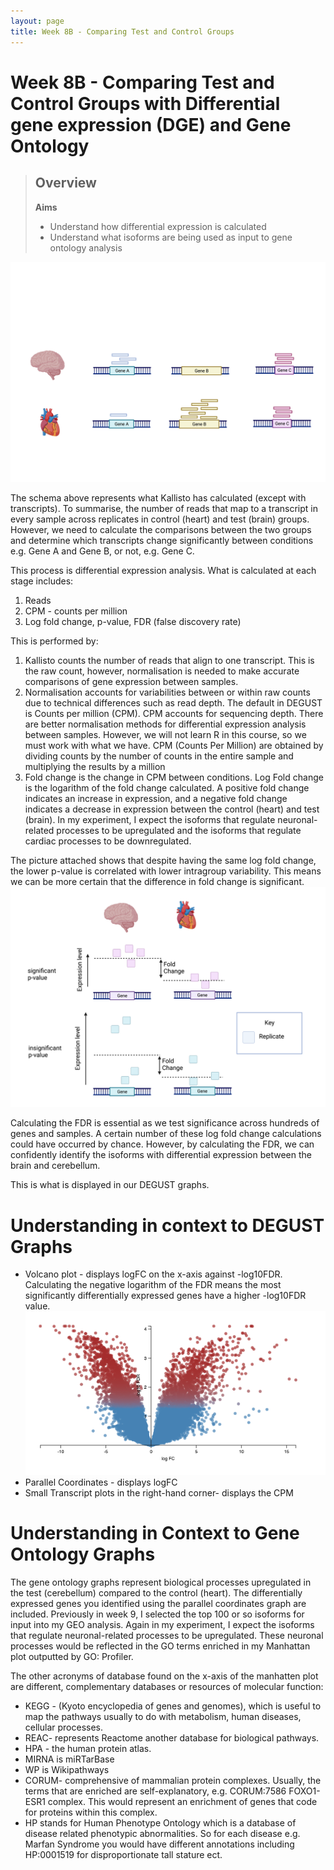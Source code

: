 ```yaml
---
layout: page
title: Week 8B - Comparing Test and Control Groups
---
```


 Week 8B - Comparing Test and Control Groups with Differential gene expression (DGE) and Gene Ontology
=====================================================================================================

> Overview
> --------
> **Aims**
> 
> *   Understand how differential expression is calculated
> *   Understand what isoforms are being used as input to gene ontology analysis
> 


![](../assets/img/expressed_genes.png)

The schema above represents what Kallisto has calculated (except with transcripts). To summarise, the number of reads that map to a transcript in every sample across replicates in control (heart) and test (brain) groups. 
However, we need to calculate the comparisons between the two groups and determine which transcripts change significantly between conditions e.g. Gene A and Gene B, or not, e.g. Gene C.

This process is differential expression analysis. What is calculated at each stage includes:
1. Reads 
2. CPM - counts per million
3. Log fold change, p-value, FDR (false discovery rate)


This is performed by:
1. Kallisto counts the number of reads that align to one transcript. This is the raw count, however, normalisation is needed to make accurate comparisons of gene expression between samples.
2. Normalisation accounts for variabilities between or within raw counts due to technical differences such as read depth. The default in DEGUST is Counts per million (CPM). CPM accounts for sequencing depth. There are better normalisation methods for differential expression analysis between samples. However, we will not learn R in this course, so we must work with what we have. CPM (Counts Per Million) are obtained by dividing counts by the number of counts in the entire sample and multiplying the results by a million
3. Fold change is the change in CPM between conditions. Log Fold change is the logarithm of the fold change calculated.
A positive fold change indicates an increase in expression, and a negative fold change indicates a decrease in expression between the control (heart) and test (brain).
In my experiment, I expect the isoforms that regulate neuronal-related processes to be upregulated and the isoforms that regulate cardiac processes to be downregulated.


The picture attached shows that despite having the same log fold change, the lower p-value is correlated with lower intragroup variability. 
This means we can be more certain that the difference in fold change is significant.
![](../assets/img/expression_significance.png)

Calculating the FDR is essential as we test significance across hundreds of genes and samples. A certain number of these log fold change calculations could have occurred by chance. However, by calculating the FDR, we can confidently identify the isoforms with differential expression between the brain and cerebellum.

This is what is displayed in our DEGUST graphs. 

Understanding in context to DEGUST Graphs
====================================
- Volcano plot - displays logFC on the x-axis against -log10FDR. 
Calculating the negative logarithm of the FDR means the most significantly differentially expressed genes have a higher -log10FDR value.
![](../assets/img/volcanoplot.png)
- Parallel Coordinates - displays logFC
- Small Transcript plots in the right-hand corner- displays the CPM

Understanding in Context to Gene Ontology Graphs
==========================================
The gene ontology graphs represent biological processes upregulated in the test (cerebellum) compared to the control (heart). 
The differentially expressed genes you identified using the parallel coordinates graph are included.
Previously in week 9, I selected the top 100 or so isoforms for input into my GEO analysis. 
Again in my experiment, I expect the isoforms that regulate neuronal-related processes to be upregulated.
These neuronal processes would be reflected in the GO terms enriched in my Manhattan plot outputted by GO: Profiler.


The other acronyms of database found on the x-axis of the manhatten plot are different, complementary databases or resources of molecular function:  
- KEGG - (Kyoto encyclopedia of genes and genomes), which is useful to map the pathways usually to do with metabolism, human diseases, cellular processes. 
- REAC- represents Reactome another database for biological pathways. 
- HPA - the human protein atlas. 
- MIRNA is miRTarBase
- WP is Wikipathways
- CORUM- comprehensive of mammalian protein complexes. Usually, the terms that are enriched are self-explanatory, e.g. CORUM:7586 FOXO1-ESR1 complex. This would represent an enrichment of genes that code for proteins within this complex. 
- HP stands for Human Phenotype Ontology which is a database of disease related phenotypic abnormalities. So for each disease e.g. Marfan Syndrome you would have different annotations including HP:0001519 for disproportionate tall stature ect. 
